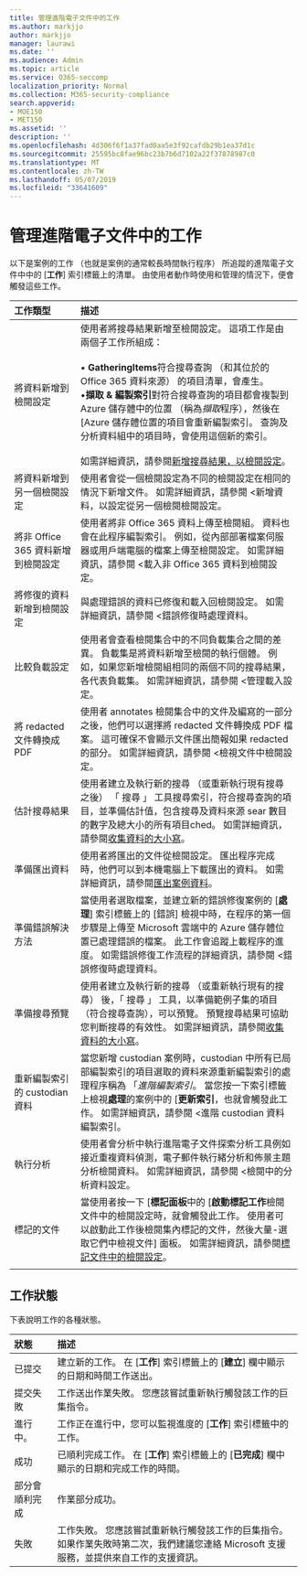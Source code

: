 ```yaml
---
title: 管理進階電子文件中的工作
ms.author: markjjo
author: markjjo
manager: laurawi
ms.date: ''
ms.audience: Admin
ms.topic: article
ms.service: O365-seccomp
localization_priority: Normal
ms.collection: M365-security-compliance
search.appverid:
- MOE150
- MET150
ms.assetid: ''
description: ''
ms.openlocfilehash: 4d306f6f1a37fad0aa5e3f92cafdb29b1ea37d1c
ms.sourcegitcommit: 25595bc8fae96bc23b7b6d7102a22f37878987c0
ms.translationtype: MT
ms.contentlocale: zh-TW
ms.lasthandoff: 05/07/2019
ms.locfileid: "33641609"
---
```

# <a name="manage-jobs-in-advanced-ediscovery"></a>管理進階電子文件中的工作

以下是案例的工作 （也就是案例的通常較長時間執行程序） 所追蹤的進階電子文件中中的 [**工作**] 索引標籤上的清單。 由使用者動作時使用和管理的情況下，便會觸發這些工作。

| 工作類型            | 描述     |
| :----------------- | :----------     |
|將資料新增到檢閱設定 | 使用者將搜尋結果新增至檢閱設定。 這項工作是由兩個子工作所組成： </br> </br>• **GatheringItems**符合搜尋查詢 （和其位於的 Office 365 資料來源） 的項目清單，會產生。 </br>•**擷取 & 編製索引**對符合搜尋查詢的項目都會複製到 Azure 儲存體中的位置 （稱為*擷取*程序），然後在 [Azure 儲存體位置的項目會重新編製索引。 查詢及分析資料組中的項目時，會使用這個新的索引。 </br></br>如需詳細資訊，請參閱[新增搜尋結果，以檢閱設定](add-data-to-review-set.md)。 |
|將資料新增到另一個檢閱設定 | 使用者會從一個檢閱設定為不同的檢閱設定在相同的情況下新增文件。 如需詳細資訊，請參閱 <<c0>新增資料，以設定從另一個檢閱檢閱設定。|
|將非 Office 365 資料新增到檢閱設定 | 使用者將非 Office 365 資料上傳至檢閱組。 資料也會在此程序編製索引。 例如，從內部部署檔案伺服器或用戶端電腦的檔案上傳至檢閱設定。 如需詳細資訊，請參閱 <<c0>載入非 Office 365 資料到檢閱設定。| 
|將修復的資料新增到檢閱設定 | 與處理錯誤的資料已修復和載入回檢閱設定。 如需詳細資訊，請參閱 <<c0>錯誤修復時處理資料。 | 
|比較負載設定 | 使用者會查看檢閱集合中的不同負載集合之間的差異。 負載集是將資料新增至檢閱的執行個體。 例如，如果您新增檢閱組相同的兩個不同的搜尋結果，各代表負載集。 如需詳細資訊，請參閱 <<c0>管理載入設定。 |
|將 redacted 文件轉換成 PDF|使用者 annotates 檢閱集合中的文件及編寫的一部分之後，他們可以選擇將 redacted 文件轉換成 PDF 檔案。 這可確保不會顯示文件匯出簡報如果 redacted 的部分。 如需詳細資訊，請參閱 <<c0>檢視文件中檢閱設定。 |
|估計搜尋結果 | 使用者建立及執行新的搜尋 （或重新執行現有搜尋之後） 「 搜尋 」 工具搜尋索引，符合搜尋查詢的項目，並準備估計值，包含搜尋及資料來源 sear 數目的數字及總大小的所有項目ched。  如需詳細資訊，請參閱[收集資料的大小寫](collecting-data-for-ediscovery.md)。 | 
|準備匯出資料 | 使用者將匯出的文件從檢閱設定。 匯出程序完成時，他們可以到本機電腦上下載匯出的資料。 如需詳細資訊，請參閱[匯出案例資料](exporting-data-ediscover20.md)。 | 
|準備錯誤解決方法 |當使用者選取檔案，並建立新的錯誤修復案例的 [**處理**] 索引標籤上的 [錯誤] 檢視中時，在程序的第一個步驟是上傳至 Microsoft 雲端中的 Azure 儲存體位置已處理錯誤的檔案。 此工作會追蹤上載程序的進度。 如需錯誤修復工作流程的詳細資訊，請參閱 <<c0>錯誤修復時處理資料。 | 
|準備搜尋預覽 | 使用者建立及執行新的搜尋 （或重新執行現有的搜尋） 後，「 搜尋 」 工具，以準備範例子集的項目 （符合搜尋查詢），可以預覽。 預覽搜尋結果可協助您判斷搜尋的有效性。  如需詳細資訊，請參閱[收集資料的大小寫](collecting-data-for-ediscovery.md#view-search-results-and-statistics)。 | 
|重新編製索引的 custodian 資料 | 當您新增 custodian 案例時，custodian 中所有已局部編製索引的項目選取的資料來源重新編製索引的處理程序稱為 「*進階編製索引*。 當您按一下索引標籤上檢視**處理**的案例中的 [**更新索引**，也就會觸發此工作。 如需詳細資訊，請參閱 <<c0>進階 custodian 資料編製索引。
|執行分析 | 使用者會分析中執行進階電子文件探索分析工具例如接近重複資料偵測，電子郵件執行緒分析和佈景主題分析檢閱資料。 如需詳細資訊，請參閱 <<c0>檢閱中的分析資料設定。 | 
|標記的文件 | 當使用者按一下 [**標記面板**中的 [**啟動標記工作**檢閱文件中的檢閱設定時，就會觸發此工作。 使用者可以啟動此工作後檢閱集內標記的文件，然後大量-選取它們中檢視文件] 面板。 如需詳細資訊，請參閱[標記文件中的檢閱設定](tagging-documents.md)。 | 
|||


## <a name="job-status"></a>工作狀態

下表說明工作的各種狀態。

| 狀態           | 描述     |
| :----------------- | :----------     |
| 已提交 | 建立新的工作。  在 [**工作**] 索引標籤上的 [**建立**] 欄中顯示的日期和時間工作送出。 |
| 提交失敗 | 工作送出作業失敗。  您應該嘗試重新執行觸發該工作的巨集指令。 |
| 進行中。 | 工作正在進行中，您可以監視進度的 [**工作**] 索引標籤中的工作。 |
| 成功 | 已順利完成工作。 在 [**工作**] 索引標籤上的 [**已完成**] 欄中顯示的日期和完成工作的時間。 |
| 部分會順利完成 | 作業部分成功。 |
| 失敗 | 工作失敗。  您應該嘗試重新執行觸發該工作的巨集指令。 如果作業失敗時第二次，我們建議您連絡 Microsoft 支援服務，並提供來自工作的支援資訊。 |

